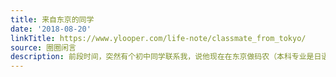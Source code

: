 ```yaml
---
title: 来自东京的同学
date: '2018-08-20'
linkTitle: https://www.ylooper.com/life-note/classmate_from_tokyo/
source: 圈圈闲言
description: 前段时间，突然有个初中同学联系我，说他现在在东京做码农（本科专业是日语）。 我：哦，有空来玩。 然后盆节就真的 [&#8230;]
---
```


